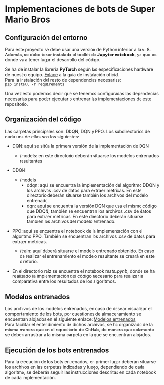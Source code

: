# Implementaciones de bots de Super Mario Bros
## Configuración del entorno
Para este proyecto se debe usar una versión de Python inferior a la v: 8.  
Además, se debe tener instalado el toolkit de **Jupyter notebook**, ya que es donde va a tener lugar el desarrollo del código.

Se ha de instalar la librería **PyTorch** según las especificaciones hardware de nuestro equipo. [Enlace](https://pytorch.org/) a la guía de instalación oficial.  
Para la instalación del resto de dependencias necesarias:  
`pip install -r requirements`

Una vez esto podemos decir que se tenemos configuradas las dependecias necesarias para poder ejecutar o entrenar las implementaciones de este repositorio.

## Organización del código
Las carpetas principales son: DDQN, DQN y PPO. Los subdirectorios de cada una de ellas son los siguientes:  
* DQN: aquí se sitúa la primera versión de la implementación de DQN
    * /models: en este directorio deberán situarse los modelos entrenados resultantes  

* DDQN  
    * /models
        * ddqn: aquí se encuentra la implementación del algoritmo DDQN y los archivos .csv de datos para extraer métricas. En este directorio deberán situarse también los archivos del modelo entrenado.  
        * dqn: aquí se encuentra la versión DQN que usa el mismo código que DDQN, también se encuentran los archivos .csv de datos para extraer métricas. En este directorio deberán situarse también los archivos del modelo entrenado.  

* PPO: aquí se encuentra el notebook de la implementación con el algoritmo PPO. También se encuentran los archivos .csv de datos para extraer métricas.
    * /train: aquí deberá situarse el modelo entrenado obtenido. En caso de realizar el entrenamiento el modelo resultante se creará en este diretorio.

* En el directorio raíz se encuentra el notebook *tests.ipynb*, donde se ha realizado la implementación del código necesario para realizar la comparativa entre los resultados de los algoritmos.

## Modelos entrenados
Los archivos de los modelos entrenados, en caso de desear visualizar el comportamiento de los bots, por cuestiones de almacenamiento se encuentran alojados en el siguiente enlace: [Modelos entrenados](https://hdvirtual.us.es/discovirt/index.php/s/wq2jkdG73WDmF4t)  
Para facilitar el entendimiento de dichos archivos, se ha organizado de la misma manera que en el repositorio de GitHub, de manera que solamente se deben arrastrar a la misma carpeta en la que se encuentran alojados.

## Ejecución de los bots entrenados
Para la ejecución de los bots entrenados, en primer lugar deberán situarse los archivos en las carpetas indicadas y luego, dependiendo de cada algoritmo, se deberán seguir las instrucciones descritas en cada notebook de cada implementación.